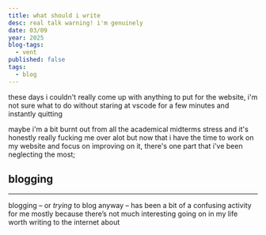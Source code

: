 ```yaml
---
title: what should i write
desc: real talk warning! i'm genuinely
date: 03/09
year: 2025
blog-tags:
  - vent
published: false
tags:
  - blog
---
```


these days i couldn't really come up with anything to put for the website, i'm not sure what to do without staring at vscode for a few minutes and instantly quitting

maybe i'm a bit burnt out from all the academical midterms stress and it's honestly really fucking me over alot but now that i have the time to work on my website and focus on improving on it, there's one part that i've been neglecting the most;

## blogging
---
blogging – or *trying* to blog anyway – has been a bit of a confusing activity for me mostly because there’s not much interesting going on in my life worth writing to the internet about